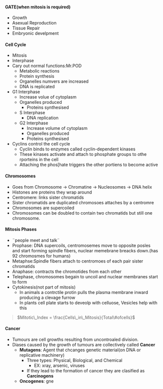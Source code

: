#### GATE(when mitosis is required)
 - Growth
 - Asexual Reproduction
 - Tissue Repair
 - Embryonic develpment
#### Cell Cycle
 - Mitosis
 - Interphase
 - Cary out normal functions:Mr.POD
	 - Metabolic reactions
	 - Protein synthesis
	 - Organelles numvers are increased
	 - DNA is replicated
 - G1 Interphase
	 - Increase volue of cytoplasm
	 - Organelles produced
		 - Proteins synthesised
	 - S Interphase
		 - DNA replication
	 - G2 Interphase
		 - Increase volume of cytoplasm
		 - Organelles produced
		 - Proteins synthesised
 - Cyclins control the cell cycle
	 - Cyclin binds to enzymes called cyclin-dependent kinases
	 - These kinases activate and attach to phosphate groups to othe rporteins in the cell
	 - Attaching the phos[hate triggers the other portiens to become active
#### Chromosomes
 - Goes from Chromosome -> Chromatine -> Nucleosomes ->  DNA helix
 - Histones are proteins they wrap around
 - Centromere: links sister chromatids
 - Sister chromatids are duplicated chromosoes attaches by a centromre
 - Chromosomes are supercoiled 
 - Chromosomes can be doubled to contain two chromatids but still one chromosome.
#### Mitosis Phases
 - ¨people meet and talk¨
 - Prophase: DNA supercoils, centromosemes move to opposite posles and start forming spindle fibers, nuclear memebrane breacks down.(has 92 chromosmes for humans)
 - Metaphse:Spindle fibers attach to centromoes of each pair sister chromatids
 - Anaphase: contracts the chromotides from each other
 - Telephase, chromosomes begain to uncoil and nuclear membranes start to form
 - Cytokinesis(not part of mitosis)
	 - In animals a contrctile protin pulls the plasma membrane inward producing a clevage furrow
	 - In plants cell plate starts to deveolp with celluose, Vesicles help with this

 > $Mitotic\_Index = \frac{Cells\_in\_Mitosis}{Total\#ofcells}$

#### Cancer
 - Tumours are cell growths resulting from uncontroaled division.
 - Diases caused by the growth of tumours are collectively called **Cancer**
	 - **Mutagens**: Agent that chcanges genetic material(on DNA or replicative machinery)
		 - Three types: Physical, Biological, and Chemical
			 - EX: xray, arsenic, viruses
		 - If they lead to the formation of cancer they are clasified as **Carcinogens**
	 - **Oncogenes**: gne
<!--stackedit_data:
eyJoaXN0b3J5IjpbMzAwNDkyMTI4LC05MzA2MDAxOTksLTE5Nj
Q3NDAwNjYsMjE0MDEwNzc3NCwtMTgxNTk2MTQxOSw5MjYxMDE1
MjUsMTQwMzQ4NjI4NywtMzQwMTUzNzY0LDEyMTYyMTYwMzQsMz
YwNjY0MjE5XX0=
-->